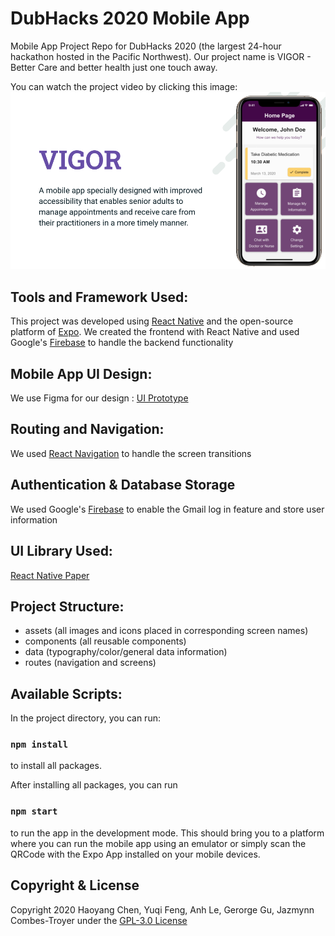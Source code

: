 # DubHacks 2020 Mobile App

Mobile App Project Repo for DubHacks 2020 (the largest 24-hour hackathon hosted in the Pacific Northwest). Our project name is VIGOR - Better Care and better health just one touch away.

You can watch the project video by clicking this image:
[![Watch the video](./assets/video_cover.png)](https://www.youtube.com/watch?v=hXfqR9V-i_g&feature=youtu.be)

## Tools and Framework Used:

This project was developed using [React Native](https://reactnative.dev/) and the open-source platform of [Expo](https://docs.expo.io/). We created the frontend with React Native and used Google's [Firebase](https://firebase.google.com/) to handle the backend functionality

## Mobile App UI Design:

We use Figma for our design : [UI Prototype](https://www.figma.com/file/9ILk7u3RypARp0N5T6eFcl/DubHacks-2020?node-id=76%3A2125)

## Routing and Navigation:

We used [React Navigation](https://reactnavigation.org/) to handle the screen transitions

## Authentication & Database Storage

We used Google's [Firebase](https://firebase.google.com/) to enable the Gmail log in feature and store user information

## UI Library Used:

[React Native Paper](https://callstack.github.io/react-native-paper/index.html)

## Project Structure:

-   assets (all images and icons placed in corresponding screen names)
-   components (all reusable components)
-   data (typography/color/general data information)
-   routes (navigation and screens)

## Available Scripts:

In the project directory, you can run:

### `npm install`

to install all packages.

After installing all packages, you can run

### `npm start`

to run the app in the development mode. This should bring you to a platform where you can run the mobile app using an emulator or simply scan the QRCode with the Expo App installed on your mobile devices.

## Copyright & License

Copyright 2020 Haoyang Chen, Yuqi Feng, Anh Le, Gerorge Gu, Jazmynn Combes-Troyer under the [GPL-3.0 License](https://github.com/HaoyangChen/ifu-2/blob/master/LICENSE)
